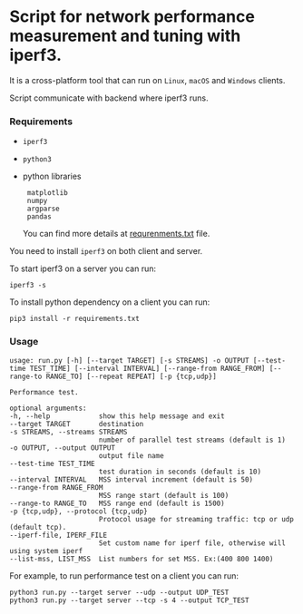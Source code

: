 # Script for network performance measurement and tuning with iperf3.

It is a cross-platform tool that can run on `Linux`, `macOS` and `Windows` clients.

Script communicate with backend where iperf3 runs.

### Requirements

* `iperf3`
* `python3`
* python libraries

       matplotlib
       numpy
       argparse
       pandas

   You can find more details at [requrenments.txt](requrenments.txt) file.

You need to install `iperf3` on both client and server.

To start iperf3 on a server you can run:

    iperf3 -s

To install python dependency on a client you can run:

    pip3 install -r requirements.txt

### Usage

    usage: run.py [-h] [--target TARGET] [-s STREAMS] -o OUTPUT [--test-time TEST_TIME] [--interval INTERVAL] [--range-from RANGE_FROM] [--range-to RANGE_TO] [--repeat REPEAT] [-p {tcp,udp}]

    Performance test.

    optional arguments:
    -h, --help            show this help message and exit
    --target TARGET       destination
    -s STREAMS, --streams STREAMS
                          number of parallel test streams (default is 1)
    -o OUTPUT, --output OUTPUT
                          output file name
    --test-time TEST_TIME
                          test duration in seconds (default is 10)
    --interval INTERVAL   MSS interval increment (default is 50)
    --range-from RANGE_FROM
                          MSS range start (default is 100)
    --range-to RANGE_TO   MSS range end (default is 1500)
    -p {tcp,udp}, --protocol {tcp,udp}
                          Protocol usage for streaming traffic: tcp or udp (default tcp).
    --iperf-file, IPERF_FILE
                          Set custom name for iperf file, otherwise will using system iperf
    --list-mss, LIST_MSS  List numbers for set MSS. Ex:(400 800 1400)
    
For example, to run performance test on a client you can run:

    python3 run.py --target server --udp --output UDP_TEST
    python3 run.py --target server --tcp -s 4 --output TCP_TEST
